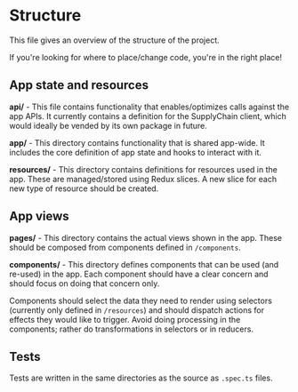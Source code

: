 # Structure

This file gives an overview of the structure of the project.

If you're looking for where to place/change code, you're in the right place!

## App state and resources

**api/** - This file contains functionality that enables/optimizes calls against the app APIs. It currently contains a definition for the SupplyChain client, which would ideally be vended by its own package in future.

**app/** - This directory contains functionality that is shared app-wide. It includes the core definition of app state and hooks to interact with it.

**resources/** - This directory contains definitions for resources used in the app. These are managed/stored using Redux slices. A new slice for each new type of resource should be created.

## App views

**pages/** - This directory contains the actual views shown in the app. These should be composed from components defined in `/components`.

**components/** - This directory defines components that can be used (and re-used) in the app. Each component should have a clear concern and should focus on doing that concern only.

Components should select the data they need to render using selectors (currently only defined in `/resources`) and should dispatch actions for effects they would like to trigger. Avoid doing processing in the components; rather do transformations in selectors or in reducers.

## Tests

Tests are written in the same directories as the source as `.spec.ts` files.
